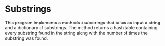 # Substrings

This program implements a methods #substrings that takes as input a string and a dictionary of substrings.  The method returns a hash table containing every substring found in the string along with the number of times the substring was found.